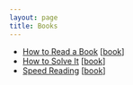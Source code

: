 ```yaml
---
layout: page
title: Books
---
```


- [How to Read a Book](how-to-read-a-book) [[book](https://www.amazon.com/How-Read-Book-Classic-Intelligent/dp/0671212095/)]
- [How to Solve It](how-to-solve-it) [[book](https://www.amazon.com/How-Solve-Mathematical-Princeton-Science/dp/069116407X/)]
- [Speed Reading](speed-reading) [[book](https://www.amazon.com/Speed-Reading-Learn-Read-Page-ebook/dp/B07HQM9G1R/)]
